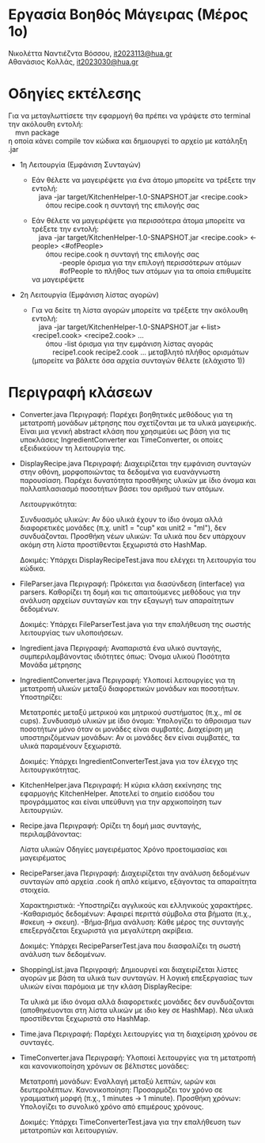 # Εργασία Βοηθός Μάγειρας (Μέρος 1ο)

Νικολέττα Ναντιέζντα Βόσσου, it2023113@hua.gr  
Αθανάσιος Κολλάς, it2023030@hua.gr

# Οδηγίες εκτέλεσης

Για να μεταγλωττίσετε την εφαρμογή θα πρέπει να γράψετε στο terminal την ακόλουθη εντολή:  
&emsp;mvn package  
η οποία κάνει compile τον κώδικα και δημιουργεί το αρχείο με κατάληξη .jar  


* 1η Λειτουργία (Εμφάνιση Συνταγών)  

  * Εάν θέλετε να μαγειρέψετε για ένα άτομο μπορείτε να τρέξετε την εντολή:  
    &emsp;java -jar target/KitchenHelper-1.0-SNAPSHOT.jar <recipe.cook>  
        &emsp;&emsp;όπου recipe.cook η συνταγή της επιλογής σας  

  * Εάν θέλετε να μαγειρέψετε για περισσότερα άτομα μπορείτε να τρέξετε την εντολή:  
    &emsp;java -jar target/KitchenHelper-1.0-SNAPSHOT.jar <recipe.cook> <-people> <#ofPeople>  
        &emsp;&emsp;όπου recipe.cook η συνταγή της επιλογής σας  
            &emsp;&emsp;&emsp;&emsp;-people όρισμα για την επιλογή περισσότερων ατόμων  
            &emsp;&emsp;&emsp;&emsp;#ofPeople το πλήθος των ατόμων για τα οποία επιθυμείτε να μαγειρέψετε  


* 2η Λειτουργία (Εμφάνιση λίστας αγορών)  

  * Για να δείτε τη λίστα αγορών μπορείτε να τρέξετε την ακόλουθη εντολή:  
    &emsp;java -jar target/KitchenHelper-1.0-SNAPSHOT.jar <-list> <recipe1.cook> <recipe2.cook> ...  
        &emsp;&emsp;όπου -list όρισμα για την εμφάνιση λίστας αγοράς  
            &emsp;&emsp;&emsp;recipe1.cook recipe2.cook ... μεταβλητό πλήθος ορισμάτων (μπορείτε να βάλετε όσα αρχεία συνταγών θέλετε (ελάχιστο 1))
    
 # Περιγραφή κλάσεων

  * Converter.java
    Περιγραφή:
    Παρέχει βοηθητικές μεθόδους για τη μετατροπή μονάδων μέτρησης που σχετίζονται με τα υλικά μαγειρικής. Είναι μια γενική abstract κλάση που χρησιμεύει ως βάση για τις υποκλάσεις IngredientConverter και TimeConverter, οι οποίες εξειδικεύουν τη λειτουργία της.

  * DisplayRecipe.java
     Περιγραφή:
     Διαχειρίζεται την εμφάνιση συνταγών στην οθόνη, μορφοποιώντας τα δεδομένα για ευανάγνωστη παρουσίαση. Παρέχει δυνατότητα προσθήκης υλικών με ίδιο όνομα και πολλαπλασιασμό ποσοτήτων βάσει του αριθμού των ατόμων.
     
     Λειτουργικότητα:
     
     Συνδυασμός υλικών: Αν δύο υλικά έχουν το ίδιο όνομα αλλά διαφορετικές μονάδες (π.χ. unit1 = "cup" και unit2 = "ml"), δεν συνδυάζονται.
     Προσθήκη νέων υλικών: Τα υλικά που δεν υπάρχουν ακόμη στη λίστα προστίθενται ξεχωριστά στο HashMap.
    
     Δοκιμές: Υπάρχει DisplayRecipeTest.java που ελέγχει τη λειτουργία του κώδικα.
   
  * FileParser.java
     Περιγραφή:
     Πρόκειται για διασύνδεση (interface) για parsers. Καθορίζει τη δομή και τις απαιτούμενες μεθόδους για την ανάλυση αρχείων συνταγών και την εξαγωγή των απαραίτητων δεδομένων.
     
     Δοκιμές: Υπάρχει FileParserTest.java για την επαλήθευση της σωστής λειτουργίας των υλοποιήσεων.

  * Ingredient.java
     Περιγραφή:
     Αναπαριστά ένα υλικό συνταγής, συμπεριλαμβάνοντας ιδιότητες όπως:
         Όνομα υλικού
         Ποσότητα
         Μονάδα μέτρησης
    
  * IngredientConverter.java
     Περιγραφή:
     Υλοποιεί λειτουργίες για τη μετατροπή υλικών μεταξύ διαφορετικών μονάδων και ποσοτήτων. Υποστηρίζει:

   

     Μετατροπές μεταξύ μετρικού και μητρικού συστήματος (π.χ., ml σε cups).
     Συνδυασμό υλικών με ίδιο όνομα: Υπολογίζει το άθροισμα των ποσοτήτων μόνο όταν οι μονάδες είναι συμβατές.
     Διαχείριση μη υποστηριζόμενων μονάδων: Αν οι μονάδες δεν είναι συμβατές, τα υλικά παραμένουν ξεχωριστά.
     
     Δοκιμές: Υπάρχει IngredientConverterTest.java για τον έλεγχο της λειτουργικότητας.

 * KitchenHelper.java
     Περιγραφή:
     Η κύρια κλάση εκκίνησης της εφαρμογής KitchenHelper. Αποτελεί το σημείο εισόδου του προγράμματος και είναι υπεύθυνη για την αρχικοποίηση των λειτουργιών.

 * Recipe.java
     Περιγραφή:
     Ορίζει τη δομή μιας συνταγής, περιλαμβάνοντας:
     
     Λίστα υλικών
     Οδηγίες μαγειρέματος
     Χρόνο προετοιμασίας και μαγειρέματος
   
 * RecipeParser.java
     Περιγραφή:
     Διαχειρίζεται την ανάλυση δεδομένων συνταγών από αρχεία .cook ή απλό κείμενο, εξάγοντας τα απαραίτητα στοιχεία.
     
     Χαρακτηριστικά:
       -Υποστηρίζει αγγλικούς και ελληνικούς χαρακτήρες.
       -Καθαρισμός δεδομένων: Αφαιρεί περιττά σύμβολα στα βήματα (π.χ., #σκευη → σκευη).
       -Βήμα-βήμα ανάλυση: Κάθε μέρος της συνταγής επεξεργάζεται ξεχωριστά για μεγαλύτερη ακρίβεια.
    
     Δοκιμές: Υπάρχει RecipeParserTest.java που διασφαλίζει τη σωστή ανάλυση των δεδομένων.

 * ShoppingList.java
     Περιγραφή:
     Δημιουργεί και διαχειρίζεται λίστες αγορών με βάση τα υλικά των συνταγών. Η λογική επεξεργασίας των υλικών είναι παρόμοια με την κλάση DisplayRecipe:
     
     Τα υλικά με ίδιο όνομα αλλά διαφορετικές μονάδες δεν συνδυάζονται (αποθηκέυονται στη λίστα υλικών με ιδιο key σε HashMap).
     Νέα υλικά προστίθενται ξεχωριστά στο HashMap.
   
 * Time.java
     Περιγραφή:
     Παρέχει λειτουργίες για τη διαχείριση χρόνου σε συνταγές.
   
 * TimeConverter.java
     Περιγραφή:
     Υλοποιεί λειτουργίες για τη μετατροπή και κανονικοποίηση χρόνων σε βέλτιστες μονάδες:
 
     Μετατροπή μονάδων: Εναλλαγή μεταξύ λεπτών, ωρών και δευτερολέπτων.
     Κανονικοποίηση: Προσαρμόζει τον χρόνο σε γραμματική μορφή (π.χ., 1 minutes → 1 minute).
     Προσθήκη χρόνων: Υπολογίζει το συνολικό χρόνο από επιμέρους χρόνους.
    
     Δοκιμές: Υπάρχει TimeConverterTest.java για την επαλήθευση των μετατροπών και λειτουργιών.








